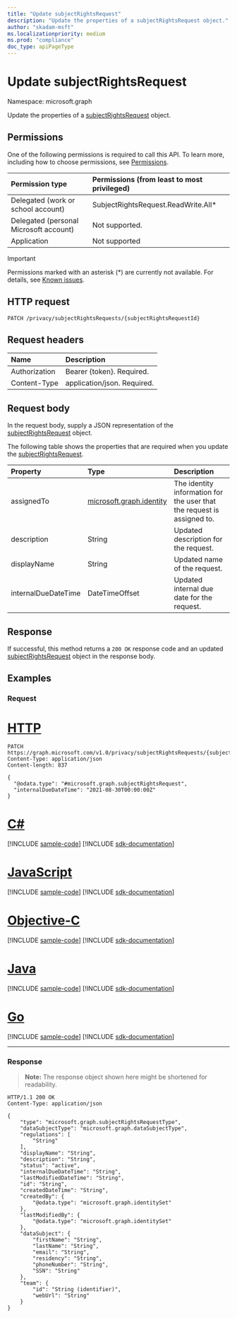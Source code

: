 ```yaml
---
title: "Update subjectRightsRequest"
description: "Update the properties of a subjectRightsRequest object."
author: "skadam-msft"
ms.localizationpriority: medium
ms.prod: "compliance"
doc_type: apiPageType
---
```


# Update subjectRightsRequest
Namespace: microsoft.graph

Update the properties of a [subjectRightsRequest](../resources/subjectRightsRequest.md) object.

## Permissions
One of the following permissions is required to call this API. To learn more, including how to choose permissions, see [Permissions](/graph/permissions-reference).

|Permission type|Permissions (from least to most privileged)|
|:---|:---|
|Delegated (work or school account)|SubjectRightsRequest.ReadWrite.All*|
|Delegated (personal Microsoft account)|Not supported.|
|Application|Not supported|

>[!IMPORTANT]
>Permissions marked with an asterisk (*) are currently not available. For details, see [Known issues](/graph/known-issues#compliance).

## HTTP request

<!-- {
  "blockType": "ignored"
}
-->
``` http
PATCH /privacy/subjectRightsRequests/{subjectRightsRequestId}
```

## Request headers
|Name|Description|
|:---|:---|
|Authorization|Bearer {token}. Required.|
|Content-Type|application/json. Required.|

## Request body
In the request body, supply a JSON representation of the [subjectRightsRequest](../resources/subjectRightsRequest.md) object.

The following table shows the properties that are required when you update the [subjectRightsRequest](../resources/subjectRightsRequest.md).

|Property|Type|Description|
|:---|:---|:---|
|assignedTo|[microsoft.graph.identity](../resources/identity.md)|The identity information for the user that the request is assigned to.|
|description|String|Updated description for the request.|
|displayName|String|Updated name of the request.|
|internalDueDateTime|DateTimeOffset|Updated internal due date for the request.|

## Response

If successful, this method returns a `200 OK` response code and an updated [subjectRightsRequest](../resources/subjectRightsRequest.md) object in the response body.

## Examples

### Request

# [HTTP](#tab/http)
<!-- {
  "blockType": "request",
  "name": "update_subjectRightsRequest"
}
-->
``` http
PATCH https://graph.microsoft.com/v1.0/privacy/subjectRightsRequests/{subjectRightsRequestId}
Content-Type: application/json
Content-length: 837

{
  "@odata.type": "#microsoft.graph.subjectRightsRequest",
  "internalDueDateTime": "2021-08-30T00:00:00Z"
}
```
# [C#](#tab/csharp)
[!INCLUDE [sample-code](../includes/snippets/csharp/update-subjectrightsrequest-csharp-snippets.md)]
[!INCLUDE [sdk-documentation](../includes/snippets/snippets-sdk-documentation-link.md)]

# [JavaScript](#tab/javascript)
[!INCLUDE [sample-code](../includes/snippets/javascript/update-subjectrightsrequest-javascript-snippets.md)]
[!INCLUDE [sdk-documentation](../includes/snippets/snippets-sdk-documentation-link.md)]

# [Objective-C](#tab/objc)
[!INCLUDE [sample-code](../includes/snippets/objc/update-subjectrightsrequest-objc-snippets.md)]
[!INCLUDE [sdk-documentation](../includes/snippets/snippets-sdk-documentation-link.md)]

# [Java](#tab/java)
[!INCLUDE [sample-code](../includes/snippets/java/update-subjectrightsrequest-java-snippets.md)]
[!INCLUDE [sdk-documentation](../includes/snippets/snippets-sdk-documentation-link.md)]

# [Go](#tab/go)
[!INCLUDE [sample-code](../includes/snippets/go/update-subjectrightsrequest-go-snippets.md)]
[!INCLUDE [sdk-documentation](../includes/snippets/snippets-sdk-documentation-link.md)]

---


### Response
>**Note:** The response object shown here might be shortened for readability.
<!-- {
  "blockType": "response",
  "truncated": true,
  "@odata.type": "microsoft.graph.subjectRightsRequest"
}
-->
``` http
HTTP/1.1 200 OK
Content-Type: application/json

{
    "type": "microsoft.graph.subjectRightsRequestType",
    "dataSubjectType": "microsoft.graph.dataSubjectType",
    "regulations": [
        "String"
    ],
    "displayName": "String",
    "description": "String",
    "status": "active",
    "internalDueDateTime": "String",
    "lastModifiedDateTime": "String",
    "id": "String",
    "createdDateTime": "String",
    "createdBy": {
        "@odata.type": "microsoft.graph.identitySet"
    },
    "lastModifiedBy": {
        "@odata.type": "microsoft.graph.identitySet"
    },
    "dataSubject": {
        "firstName": "String",
        "lastName": "String",
        "email": "String",
        "residency": "String",
        "phoneNumber": "String",
        "SSN": "String"
    },
    "team": {
        "id": "String (identifier)",
        "webUrl": "String"
    }
}
```

